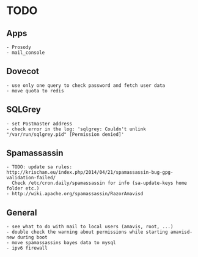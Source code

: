 # TODO

## Apps

    - Prosody
    - mail_console


## Dovecot

    - use only one query to check password and fetch user data
    - move quota to redis


## SQLGrey

    - set Postmaster address
    - check error in the log: 'sqlgrey: Couldn't unlink "/var/run/sqlgrey.pid" [Permission denied]'


## Spamassassin

    - TODO: update sa rules: http://krischan.eu/index.php/2014/04/21/spamassassin-bug-gpg-validation-failed/
      Check /etc/cron.daily/spamassassin for info (sa-update-keys home folder etc.)
    - http://wiki.apache.org/spamassassin/RazorAmavisd


## General

    - see what to do with mail to local users (amavis, root, ...)
    - double check the warning about permissions while starting amavisd-new during boot
    - move spamassassins bayes data to mysql
    - ipv6 firewall
